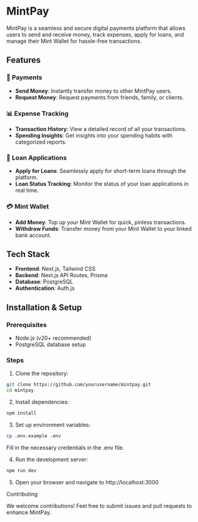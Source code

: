 # MintPay

MintPay is a seamless and secure digital payments platform that allows users to
send and receive money, track expenses, apply for loans, and manage their Mint
Wallet for hassle-free transactions.

## Features

### 💸 Payments

- **Send Money**: Instantly transfer money to other MintPay users.
- **Request Money**: Request payments from friends, family, or clients.

### 📊 Expense Tracking

- **Transaction History**: View a detailed record of all your transactions.
- **Spending Insights**: Get insights into your spending habits with categorized
  reports.

### 🏦 Loan Applications

- **Apply for Loans**: Seamlessly apply for short-term loans through the
  platform.
- **Loan Status Tracking**: Monitor the status of your loan applications in real
  time.

### 💳 Mint Wallet

- **Add Money**: Top up your Mint Wallet for quick, pinless transactions.
- **Withdraw Funds**: Transfer money from your Mint Wallet to your linked bank
  account.

## Tech Stack

- **Frontend**: Next.js, Tailwind CSS
- **Backend**: Next.js API Routes, Prisma
- **Database**: PostgreSQL
- **Authentication**: Auth.js

## Installation & Setup

### Prerequisites

- Node.js (v20+ recommended)
- PostgreSQL database setup

### Steps

1. Clone the repository:

```bash
git clone https://github.com/yourusername/mintpay.git
cd mintpay
```

2.	Install dependencies:

```bash
npm install
```

3.	Set up environment variables:

```bash
cp .env.example .env
```

Fill in the necessary credentials in the .env file.

4.	Run the development server:

```bash
npm run dev
```

5.	Open your browser and navigate to http://localhost:3000

Contributing

We welcome contributions! Feel free to submit issues and pull requests to
enhance MintPay.
